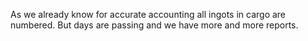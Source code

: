 As we already know for accurate accounting all ingots in cargo are numbered.
But days are passing and we have more and more reports.